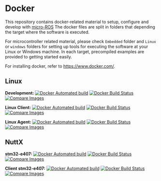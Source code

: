 # Docker

This repository contains docker-related material to setup, configure and develop with [micro-ROS](https://microros.github.io/)
The docker files are split in folders that depending the target where the software is executed.

For microcontroller related material, please check `Embedded` folder and `Linux` or `windows` folders for setting up tools for executing the software at your Linux or Windows machine.
In each target, precompiled examples are provided to getting started easily.

For installing docker, refer to https://www.docker.com/.

## Linux

**Development:** [![Docker Automated build](https://img.shields.io/docker/automated/microros/linux.svg?logo=docker)](https://hub.docker.com/r/microros/linux/)
[![Docker Build Status](https://img.shields.io/docker/build/microros/linux.svg?logo=docker)](https://hub.docker.com/r/microros/linux/)
[![Compare Images](https://images.microbadger.com/badges/image/microros/linux.svg)](https://microbadger.com/images/microros/linux)

**Linux Client:** [![Docker Automated build](https://img.shields.io/docker/automated/microros/client_linux.svg?logo=docker)](https://hub.docker.com/r/microros/client_linux/)
[![Docker Build Status](https://img.shields.io/docker/build/microros/client_linux.svg?logo=docker)](https://hub.docker.com/r/microros/client_linux/)
[![Compare Images](https://images.microbadger.com/badges/image/microros/client_linux.svg)](https://microbadger.com/images/microros/client_linux)

**Linux Agent:** [![Docker Automated build](https://img.shields.io/docker/automated/microros/agent_linux.svg?logo=docker)](https://hub.docker.com/r/microros/agent_linux/)
[![Docker Build Status](https://img.shields.io/docker/build/microros/agent_linux.svg?logo=docker)](https://hub.docker.com/r/microros/agent_linux/)
[![Compare Images](https://images.microbadger.com/badges/image/microros/agent_linux.svg)](https://microbadger.com/images/microros/agent_linux)

## NuttX

**stm32-e407:** [![Docker Automated build](https://img.shields.io/docker/automated/microros/stm32-e407.svg?logo=docker)](https://hub.docker.com/r/microros/stm32-e407/)
[![Docker Build Status](https://img.shields.io/docker/build/microros/stm32-e407.svg?logo=docker)](https://hub.docker.com/r/microros/stm32-e407/)
[![Compare Images](https://images.microbadger.com/badges/image/microros/stm32-e407.svg)](https://microbadger.com/images/microros/stm32-e407)

**Client stm32-e407:** [![Docker Automated build](https://img.shields.io/docker/automated/microros/client_stm32-e407.svg?logo=docker)](https://hub.docker.com/r/microros/client_stm32-e407/)
[![Docker Build Status](https://img.shields.io/docker/build/microros/client_stm32-e407.svg?logo=docker)](https://hub.docker.com/r/microros/client_stm32-e407/)
[![Compare Images](https://images.microbadger.com/badges/image/microros/client_stm32-e407.svg)](https://microbadger.com/images/microros/client_stm32-e407/)
